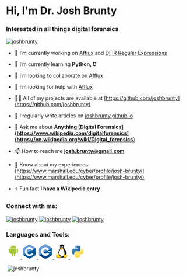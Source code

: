 <h1 align="left">Hi, I'm Dr. Josh Brunty</h1>
<h3 align="left">Interested in all things digital forensics</h3>

<p align="left"> <a href="https://twitter.com/joshbrunty" target="blank"><img src="https://img.shields.io/twitter/follow/joshbrunty?logo=twitter&style=for-the-badge" alt="joshbrunty" /></a> </p>

- 🔭 I’m currently working on [Afflux](https://github.com/marshallcyber/afflux) and [DFIR Regular Expressions](https://github.com/joshbrunty/DFIR-Regular-Expressions)

- 🌱 I’m currently learning **Python, C**

- 👯 I’m looking to collaborate on [Afflux](https://github.com/marshallucyber/afflux)

- 🤝 I’m looking for help with [Afflux](https://github.com/marshallucyber/afflux)

- 👨‍💻 All of my projects are available at [https://github.com/joshbrunty](https://github.com/joshbrunty)

- 📝 I regularly write articles on [joshbrunty.github.io](https://joshbrunty.github.io)

- 💬 Ask me about **Anything [Digital Forensics](https://www.wikipedia.com/digitalforensics](https://en.wikipedia.org/wiki/Digital_forensics)**

- 📫 How to reach me **josh.brunty@gmail.com**

- 📄 Know about my experiences [https://www.marshall.edu/cyber/profile/josh-brunty/](https://www.marshall.edu/cyber/profile/josh-brunty/)

- ⚡ Fun fact **I have a Wikipedia entry**

<h3 align="left">Connect with me:</h3>
<p align="left">
<a href="https://twitter.com/joshbrunty" target="blank"><img align="center" src="https://raw.githubusercontent.com/rahuldkjain/github-profile-readme-generator/master/src/images/icons/Social/twitter.svg" alt="joshbrunty" height="30" width="40" /></a>
<a href="https://linkedin.com/in/joshbrunty" target="blank"><img align="center" src="https://raw.githubusercontent.com/rahuldkjain/github-profile-readme-generator/master/src/images/icons/Social/linked-in-alt.svg" alt="joshbrunty" height="30" width="40" /></a>
<a href="https://www.youtube.com/c/joshbrunty" target="blank"><img align="center" src="https://raw.githubusercontent.com/rahuldkjain/github-profile-readme-generator/master/src/images/icons/Social/youtube.svg" alt="joshbrunty" height="30" width="40" /></a>
</p>

<h3 align="left">Languages and Tools:</h3>
<p align="left"> <a href="https://developer.android.com" target="_blank" rel="noreferrer"> <img src="https://raw.githubusercontent.com/devicons/devicon/master/icons/android/android-original-wordmark.svg" alt="android" width="40" height="40"/> </a> <a href="https://www.cprogramming.com/" target="_blank" rel="noreferrer"> <img src="https://raw.githubusercontent.com/devicons/devicon/master/icons/c/c-original.svg" alt="c" width="40" height="40"/> </a> <a href="https://www.w3schools.com/cpp/" target="_blank" rel="noreferrer"> <img src="https://raw.githubusercontent.com/devicons/devicon/master/icons/cplusplus/cplusplus-original.svg" alt="cplusplus" width="40" height="40"/> </a> <a href="https://www.linux.org/" target="_blank" rel="noreferrer"> <img src="https://raw.githubusercontent.com/devicons/devicon/master/icons/linux/linux-original.svg" alt="linux" width="40" height="40"/> </a> <a href="https://www.python.org" target="_blank" rel="noreferrer"> <img src="https://raw.githubusercontent.com/devicons/devicon/master/icons/python/python-original.svg" alt="python" width="40" height="40"/> </a> </p>

<p>&nbsp;<img align="center" src="https://github-readme-stats.vercel.app/api?username=joshbrunty&show_icons=true&locale=en" alt="joshbrunty" /></p>



